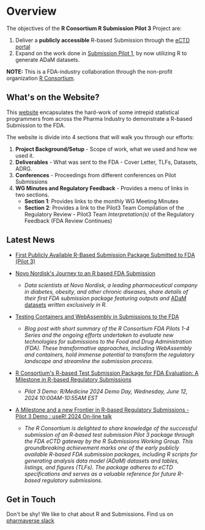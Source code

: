 # Overview

The objectives of the **R Consortium R Submission Pilot 3** Project are:  

1. Deliver a **publicly accessible** R-based Submission through the [eCTD portal](https://r-consortium.org/posts/news-from-r-submissions-working-group-pilot-3/)
1. Expand on the work done in [Submission Pilot 1](https://rconsortium.github.io/submissions-pilot1/), by now utilizing R to generate ADaM datasets.


**NOTE:** This is a FDA-industry collaboration through the non-profit organization [R Consortium](https://www.r-consortium.org/).


## What's on the Website?

This [website](https://rconsortium.github.io/submissions-pilot3-adam/main/) encapsulates the hard-work of some intrepid statistical programmers from across the Pharma Industry
to demonstrate a R-based Submission to the FDA. 

The website is divide into 4 sections that will walk you through our efforts:

1. **Project Background/Setup** - Scope of work, what we used and how we used it.
1. **Deliverables** - What was sent to the FDA - Cover Letter, TLFs, Datasets, ADRG.
1. **Conferences** - Proceedings from different conferences on Pilot Submissions
1. **WG Minutes and Regulatory Feedback** - Provides a menu of links in two sections.
      - **Section 1**: Provides links to the monthly WG Meeting Minutes
      - **Section 2**: Provides a link to the Pilot3 Team Compilation of the Regulatory Review
             - Pilot3 Team *Interpretation(s)* of the Regulatory Feedback (FDA Review Continues)


## Latest News

* [First Publicly Available R-Based Submission Package Submitted to FDA (Pilot 3)](https://r-consortium.org/posts/news-from-r-submissions-working-group-pilot-3/)

* [Novo Nordisk's Journey to an R based FDA Submission](https://www.youtube.com/watch?v=t33dS17QHuA)
    - *Data scientists at Novo Nordisk, a leading pharmaceutical company in diabetes, obesity, and other chronic diseases, share details of their first FDA submission package featuring outputs and* [ADaM datasets](https://www.cdisc.org/standards/foundational/adam) *written exclusively in R.*


* [Testing Containers and WebAssembly in Submissions to the FDA](https://pharmaverse.github.io/blog/posts/2024-02-01_containers_webassembly_submission/containers_and_webassembly_submissions.html)

    - *Blog post with short summary of the R Consortium FDA Pilots 1-4 Series and the ongoing efforts undertaken to evaluate new technologies for submissions to the Food and Drug Administration (FDA). These transformative approaches, including WebAssembly and containers, hold immense potential to transform the regulatory landscape and streamline the submission process.*

* [R Consortium's R-based Test Submission Package for FDA Evaluation: A Milestone in R-based Regulatory Submissions](https://rconsortium.github.io/RMedicine_2024/Program.html)

    - *Pilot 3 Demo: R/Medicine 2024 Demo Day, Wednesday, June 12, 2024 10:00AM-10:55AM EST*

* [A Milestone and a new Frontier in R-based Regulatory Submissions - Pilot 3 Demo : useR! 2024 On-line talk](https://www.youtube.com/watch?v=vPmNdHTVYm8&list=PL77T87Q0eoJhsC203plZ1H4p21AGrM9rl&index=12)

   - *The R Consortium is delighted to share knowledge of the successful submission of an R-based test submission Pilot 3 package through the FDA eCTD gateway by the R Submissions Working Group. This groundbreaking achievement marks one of the early publicly available R-based FDA submission packages, including R scripts for generating analysis data model (ADaM) datasets and tables, listings, and figures (TLFs). The package adheres to eCTD specifications and serves as a valuable reference for future R-based regulatory submissions.*

## Get in Touch

Don't be shy!  We like to chat about R and Submissions. Find us on [pharmaverse slack](https://pharmaverse.slack.com/archives/C030EB2M4GM)
